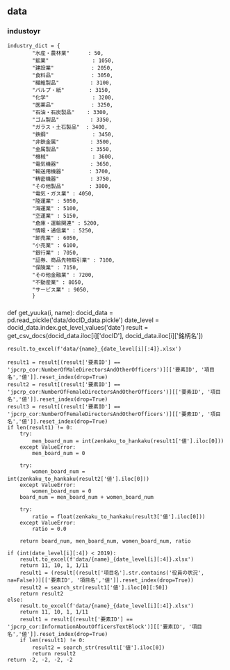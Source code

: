 ## data
### industoyr

    industry_dict = {
            "水産・農林業"      : 50,
            "鉱業"              : 1050,
            "建設業"            : 2050,
            "食料品"            : 3050,
            "繊維製品"          : 3100,
            "パルプ・紙"        : 3150,
            "化学"              : 3200,
            "医薬品"            : 3250,
            "石油・石炭製品"    : 3300,
            "ゴム製品"          : 3350,
            "ガラス・土石製品"  : 3400,
            "鉄鋼"              : 3450,
            "非鉄金属"          : 3500,
            "金属製品"          : 3550,
            "機械"              : 3600,
            "電気機器"          : 3650,
            "輸送用機器"        : 3700,
            "精密機器"          : 3750,
            "その他製品"        : 3800,
            "電気・ガス業" : 4050,
            "陸運業" : 5050,
            "海運業" : 5100,
            "空運業" : 5150,
            "倉庫・運輸関連" : 5200,
            "情報・通信業" : 5250,
            "卸売業" : 6050,
            "小売業" : 6100,
            "銀行業" : 7050,
            "証券、商品先物取引業" : 7100,
            "保険業" : 7150,
            "その他金融業" : 7200,
            "不動産業" : 8050,
            "サービス業" : 9050,
            }


### 
def get_yuuka(i, name):
    docid_data = pd.read_pickle('data/docID_data.pickle')
    date_level = docid_data.index.get_level_values('date')
    result = get_csv_docs(docid_data.iloc[i]['docID'], docid_data.iloc[i]['銘柄名'])

    result.to_excel(f'data/{name}_{date_level[i][:4]}.xlsx')

    result1 = result[(result['要素ID'] == 'jpcrp_cor:NumberOfMaleDirectorsAndOtherOfficers')][['要素ID', '項目名','値']].reset_index(drop=True)
    result2 = result[(result['要素ID'] == 'jpcrp_cor:NumberOfFemaleDirectorsAndOtherOfficers')][['要素ID', '項目名','値']].reset_index(drop=True)
    result3 = result[(result['要素ID'] == 'jpcrp_cor:NumberOfFemaleDirectorsAndOtherOfficers')][['要素ID', '項目名','値']].reset_index(drop=True)
    if len(result1) != 0:
        try:
            men_board_num = int(zenkaku_to_hankaku(result1['値'].iloc[0]))
        except ValueError:
            men_board_num = 0

        try:
            women_board_num = int(zenkaku_to_hankaku(result2['値'].iloc[0]))
        except ValueError:
            women_board_num = 0
        board_num = men_board_num + women_board_num

        try:
            ratio = float(zenkaku_to_hankaku(result3['値'].iloc[0]))
        except ValueError:
            ratio = 0.0

        return board_num, men_board_num, women_board_num, ratio

    if (int(date_level[i][:4]) < 2019):
        result.to_excel(f'data/{name}_{date_level[i][:4]}.xlsx')
        return 11, 10, 1, 1/11
        result1 = (result[(result['項目名'].str.contains('役員の状況', na=False))][['要素ID', '項目名','値']].reset_index(drop=True))
        result2 = search_str(result1['値'].iloc[0][:50])
        return result2
    else:
        result.to_excel(f'data/{name}_{date_level[i][:4]}.xlsx')
        return 11, 10, 1, 1/11
        result1 = result[(result['要素ID'] == 'jpcrp_cor:InformationAboutOfficersTextBlock')][['要素ID', '項目名','値']].reset_index(drop=True)
        if len(result1) != 0:
            result2 = search_str(result1['値'].iloc[0])
            return result2
    return -2, -2, -2, -2
